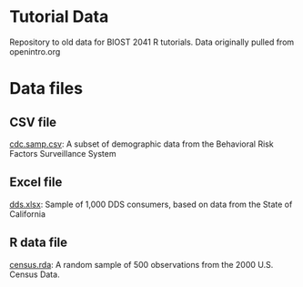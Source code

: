 # Tutorial Data
Repository to old data for BIOST 2041 R tutorials. Data originally pulled from openintro.org

# Data files

## CSV file
[cdc.samp.csv](data/cdc.samp.csv): A subset of demographic data from the Behavioral Risk Factors Surveillance System

## Excel file
[dds.xlsx](data/dds.xlsx): Sample of 1,000 DDS consumers, based on data from the State of California

## R data file
[census.rda](data/census.rda): A random sample of 500 observations from the 2000 U.S. Census Data.

